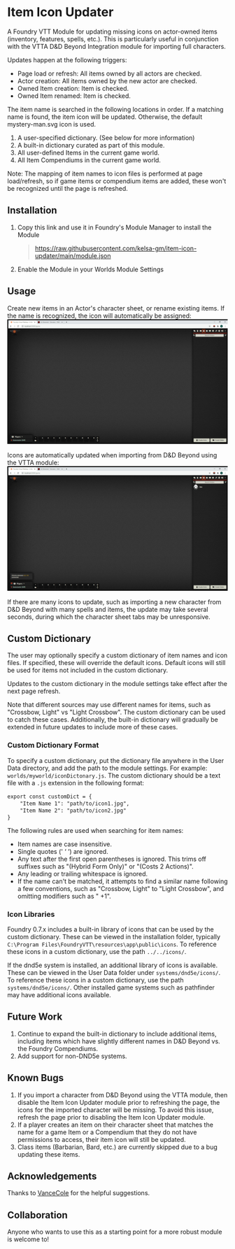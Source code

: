 # Item Icon Updater
A Foundry VTT Module for updating missing icons on actor-owned items (inventory, features, spells, etc.). 
This is particularly useful in conjunction with the VTTA D&D Beyond Integration module for importing full characters.

Updates happen at the following triggers:
* Page load or refresh: All items owned by all actors are checked.
* Actor creation: All items owned by the new actor are checked.
* Owned Item creation: Item is checked.
* Owned Item renamed: Item is checked.

The item name is searched in the following locations in order. If a matching name is found, the item icon will be updated. Otherwise, the default mystery-man.svg icon is used.
1. A user-specified dictionary. (See below for more information)
1. A built-in dictionary curated as part of this module.
1. All user-defined Items in the current game world.
1. All Item Compendiums in the current game world. 

Note: The mapping of item names to icon files is performed at page load/refresh, so if game items or compendium items are added, these won't be recognized until the page is refreshed.

## Installation
1. Copy this link and use it in Foundry's Module Manager to install the Module

    > https://raw.githubusercontent.com/kelsa-gm/item-icon-updater/main/module.json
    
2. Enable the Module in your Worlds Module Settings

## Usage
Create new items in an Actor's character sheet, or rename existing items. If the name is recognized, the icon will automatically be assigned:
![](new_actor.gif)

Icons are automatically updated when importing from D&D Beyond using the VTTA module:
![](beyond.gif)

If there are many icons to update, such as importing a new character from D&D Beyond with many spells and items, the update may take several seconds, during which the character sheet tabs may be unresponsive.

## Custom Dictionary
The user may optionally specify a custom dictionary of item names and icon files. If specified, these will override the default icons. Default icons will still be used for items not included in the custom dictionary. 

Updates to the custom dictionary in the module settings take effect after the next page refresh. 

Note that different sources may use different names for items, such as "Crossbow, Light" vs "Light Crossbow". The custom dictionary can be used to catch these cases. Additionally, the built-in dictionary will gradually be extended in future updates to include more of these cases.

### Custom Dictionary Format
To specify a custom dictionary, put the dictionary file anywhere in the User Data directory, and add the path to the module settings. For example: `worlds/myworld/iconDictonary.js`.  The custom dictionary should be a text file with a `.js` extension in the following format:

```
export const customDict = {
    "Item Name 1": "path/to/icon1.jpg", 
    "Item Name 2": "path/to/icon2.jpg"
}
```

The following rules are used when searching for item names:
* Item names are case insensitive. 
* Single quotes (' ‘ ’) are ignored.
* Any text after the first open parentheses is ignored. This trims off suffixes such as "(Hybrid Form Only)" or "(Costs 2 Actions)".
* Any leading or trailing whitespace is ignored.
* If the name can't be matched, it attempts to find a similar name following a few conventions, such as "Crossbow, Light" to "Light Crossbow", and omitting modifiers such as " +1".

### Icon Libraries
Foundry 0.7.x includes a built-in library of icons that can be used by the custom dictionary. These can be viewed in the installation folder, typically `C:\Program Files\FoundryVTT\resources\app\public\icons`. To reference these icons in a custom dictionary, use the path `../../icons/`.

If the dnd5e system is installed, an additional library of icons is available. These can be viewed in the User Data folder under `systems/dnd5e/icons/`. To reference these icons in a custom dictionary, use the path `systems/dnd5e/icons/`. Other installed game systems such as pathfinder may have additional icons available.

## Future Work
1. Continue to expand the built-in dictionary to include additional items, including items which have slightly different names in D&D Beyond vs. the Foundry Compendiums.
1. Add support for non-DND5e systems.

## Known Bugs
1. If you import a character from D&D Beyond using the VTTA module, then disable the Item Icon Updater module prior to refreshing the page, the icons for the imported character will be missing. To avoid this issue, refresh the page prior to disabling the Item Icon Updater module.
1. If a player creates an item on their character sheet that matches the name for a game Item or a Compendium that they do not have permissions to access, their item icon will still be updated. 
1. Class items (Barbarian, Bard, etc.) are currently skipped due to a bug updating these items.

## Acknowledgements
Thanks to [VanceCole](https://github.com/VanceCole) for the helpful suggestions.


## Collaboration
Anyone who wants to use this as a starting point for a more robust module is welcome to!
